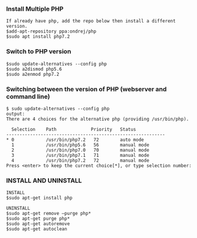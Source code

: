 ### Install Multiple PHP
```
If already have php, add the repo below then install a different version.
$add-apt-repository ppa:ondrej/php
$sudo apt install php7.2
```
### Switch to PHP version
```
$sudo update-alternatives --config php
$sudo a2dismod php5.6
$sudo a2enmod php7.2
```
### Switching between the version of PHP (webserver and command line)
```
$ sudo update-alternatives --config php
output:
There are 4 choices for the alternative php (providing /usr/bin/php).

  Selection    Path             Priority   Status
------------------------------------------------------------
* 0            /usr/bin/php7.2   72        auto mode
  1            /usr/bin/php5.6   56        manual mode
  2            /usr/bin/php7.0   70        manual mode
  3            /usr/bin/php7.1   71        manual mode
  4            /usr/bin/php7.2   72        manual mode
Press <enter> to keep the current choice[*], or type selection number:
```
### INSTALL AND UNINSTALL
```
INSTALL
$sudo apt-get install php

UNINSTALL
$sudo apt-get remove –purge php*
$sudo apt-get purge php*
$sudo apt-get autoremove
$sudo apt-get autoclean
```
